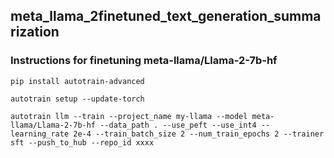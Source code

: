 ## meta_llama_2finetuned_text_generation_summarization

### Instructions for finetuning meta-llama/Llama-2-7b-hf

```pip install autotrain-advanced```

```autotrain setup --update-torch```

```autotrain llm --train --project_name my-llama --model meta-llama/Llama-2-7b-hf --data_path . --use_peft --use_int4 --learning_rate 2e-4 --train_batch_size 2 --num_train_epochs 2 --trainer sft --push_to_hub --repo_id xxxx```
